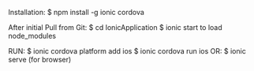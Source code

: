 Installation:
$ npm install -g ionic cordova

After initial Pull from Git:
$ cd IonicApplication
$ ionic start to load node_modules


RUN:
$ ionic cordova platform add ios
$ ionic cordova run ios
OR:
$ ionic serve (for browser)


